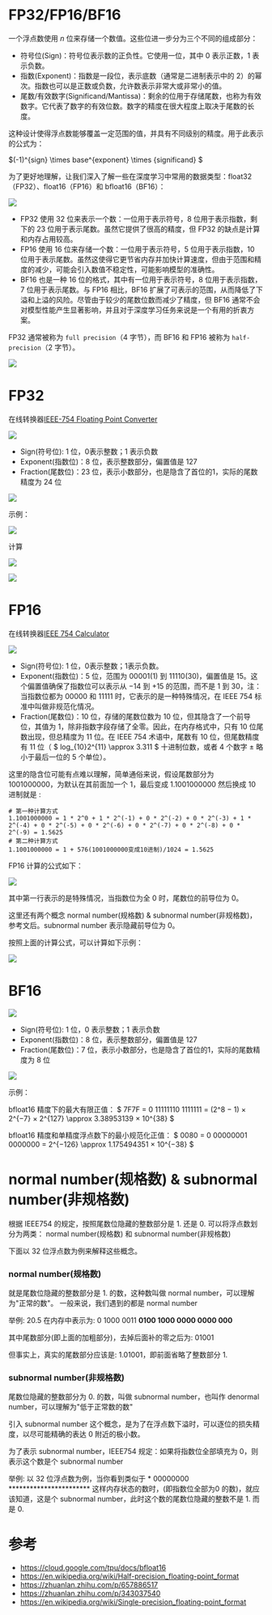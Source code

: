 # FP32/FP16/BF16

一个浮点数使用 $n$ 位来存储一个数值。这些位进一步分为三个不同的组成部分：

- 符号位(Sign)：符号位表示数的正负性。它使用一位，其中 0 表示正数，1 表示负数。
- 指数(Exponent)：指数是一段位，表示底数（通常是二进制表示中的 2）的幂次。指数也可以是正数或负数，允许数表示非常大或非常小的值。
- 尾数/有效数字(Significand/Mantissa)：剩余的位用于存储尾数，也称为有效数字。它代表了数字的有效位数。数字的精度在很大程度上取决于尾数的长度。

这种设计使得浮点数能够覆盖一定范围的值，并具有不同级别的精度。用于此表示的公式为：

$(-1)^{sign} \times base^{exponent} \times {significand} $

为了更好地理解，让我们深入了解一些在深度学习中常用的数据类型：float32（FP32）、float16（FP16）和 bfloat16（BF16）：

![](./assets/bfloat16-format.png)

- FP32 使用 32 位来表示一个数：一位用于表示符号，8 位用于表示指数，剩下的 23 位用于表示尾数。虽然它提供了很高的精度，但 FP32 的缺点是计算和内存占用较高。
- FP16 使用 16 位来存储一个数：一位用于表示符号，5 位用于表示指数，10 位用于表示尾数。虽然这使得它更节省内存并加快计算速度，但由于范围和精度的减少，可能会引入数值不稳定性，可能影响模型的准确性。
- BF16 也是一种 16 位的格式，其中有一位用于表示符号，8 位用于表示指数，7 位用于表示尾数。与 FP16 相比，BF16 扩展了可表示的范围，从而降低了下溢和上溢的风险。尽管由于较少的尾数位数而减少了精度，但 BF16 通常不会对模型性能产生显著影响，并且对于深度学习任务来说是一个有用的折衷方案。

FP32 通常被称为 `full precision`（4 字节），而 BF16 和 FP16 被称为 `half-precision`（2 字节）。

![](./assets/fp32_fp16_bf16_example.png)

# FP32

在线转换器[IEEE-754 Floating Point Converter](https://www.h-schmidt.net/FloatConverter/IEEE754.html)

![](./assets/ieee754_fp32.JPG)

- Sign(符号位): 1 位，0表示整数；1 表示负数
- Exponent(指数位)：8 位，表示整数部分，偏置值是 127
- Fraction(尾数位)：23 位，表示小数部分，也是隐含了首位的1，实际的尾数精度为 24 位

![](./assets/wiki_fp32_jisuan.JPG)

示例：

![](./assets/wiki_fp32_example1.JPG)

计算

![](./assets/wiki_fp32_example2.JPG)

![](./assets/wiki_fp32_example3.JPG)
# FP16

在线转换器[IEEE 754 Calculator](http://weitz.de/ieee/)


![](./assets/1920px-IEEE_754r_Half_Floating_Point_Format.svg.png)

- Sign(符号位): 1 位，0表示整数；1表示负数。
- Exponent(指数位)：5 位，范围为 00001(1) 到 11110(30)，偏置值是 $15$。这个偏置值确保了指数位可以表示从 $-14$ 到 $+15$ 的范围，而不是 1 到 30，注：当指数位都为 00000 和 11111 时，它表示的是一种特殊情况，在 IEEE 754 标准中叫做非规范化情况。
- Fraction(尾数位)：10 位，存储的尾数位数为 10 位，但其隐含了一个前导位，其值为 1，除非指数字段存储了全零。因此，在内存格式中，只有 10 位尾数出现，但总精度为 11 位。在 IEEE 754 术语中，尾数有 10 位，但尾数精度有 11 位（ $ log_{10}2^{11} \approx 3.311 $ 十进制位数，或者 4 个数字 $\pm$ 略小于最后一位的 5 个单位）。

这里的隐含位可能有点难以理解，简单通俗来说，假设尾数部分为 1001000000，为默认在其前面加一个 1，最后变成 1.1001000000 然后换成 10 进制就是 :
```
# 第一种计算方式
1.1001000000 = 1 * 2^0 + 1 * 2^(-1) + 0 * 2^(-2) + 0 * 2^(-3) + 1 * 2^(-4) + 0 * 2^(-5) + 0 * 2^(-6) + 0 * 2^(-7) + 0 * 2^(-8) + 0 * 2^(-9) = 1.5625
# 第二种计算方式
1.1001000000 = 1 + 576(1001000000变成10进制)/1024 = 1.5625
```

FP16 计算的公式如下：

![](./assets/wiki_fp16_jisuan.JPG)

其中第一行表示的是特殊情况，当指数位为全 0 时，尾数位的前导位为 0。

这里还有两个概念 normal number(规格数) & subnormal number(非规格数)，参考文后。subnormal number 表示隐藏前导位为 0。

按照上面的计算公式，可以计算如下示例：

![](./assets/wiki_fp16_examples.JPG)

# BF16
![](./assets/bf16.JPG)

- Sign(符号位): 1 位，0 表示整数；1 表示负数
- Exponent(指数位)：8 位，表示整数部分，偏置值是 127
- Fraction(尾数位)：7 位，表示小数部分，也是隐含了首位的1，实际的尾数精度为 8 位

![](./assets/wiki_bf16_jisuan.JPG)

示例：

bfloat16 精度下的最大有限正值：
$ 7F7F = 0 11111110 1111111 = (2^8 − 1) × 2^{−7} × 2^{127}  \approx 3.38953139 × 10^{38} $

bfloat16 精度和单精度浮点数下的最小规范化正值：
$ 0080 = 0 00000001 0000000 = 2^{−126} \approx 1.175494351 × 10^{−38} $


#  normal number(规格数) & subnormal number(非规格数)

根据 IEEE754 的规定，按照尾数位隐藏的整数部分是 1. 还是 0. 可以将浮点数划分为两类： normal number(规格数) 和 subnormal number(非规格数)

下面以 32 位浮点数为例来解释这些概念。

### normal number(规格数)

就是尾数位隐藏的整数部分是 1. 的数，这种数叫做 normal number，可以理解为"正常的数"。 一般来说，我们遇到的都是 normal number

举例:
20.5 在内存中表示为: 0 1000 0011 **0100 1000 0000 0000 000**

其中尾数部分(即上面的加粗部分)，去掉后面补的零之后为: 01001

但事实上，真实的尾数部分应该是: 1.01001，即前面省略了整数部分 1.

### subnormal number(非规格数)

尾数位隐藏的整数部分为 0. 的数，叫做 subnormal number，也叫作 denormal number，可以理解为"低于正常数的数"

引入 subnormal number 这个概念，是为了在浮点数下溢时，可以逐位的损失精度，以尽可能精确的表达 0 附近的极小数。

为了表示 subnormal number，IEEE754 规定：如果将指数位全部填充为 0，则表示这个数是个 subnormal number

举例: 以 32 位浮点数为例，当你看到类似于 * 00000000 *********************** 这样内存状态的数时，(即指数位全部为0 的数)，就应该知道，这是个 subnormal number，此时这个数的尾数位隐藏的整数不是 1. 而是 0.

# 参考
- https://cloud.google.com/tpu/docs/bfloat16
- https://en.wikipedia.org/wiki/Half-precision_floating-point_format
- https://zhuanlan.zhihu.com/p/657886517
- https://zhuanlan.zhihu.com/p/343037540
- https://en.wikipedia.org/wiki/Single-precision_floating-point_format